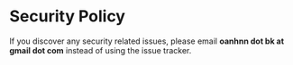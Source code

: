 # Security Policy

If you discover any security related issues, please email **oanhnn dot bk at gmail dot com** instead of using the issue tracker.
